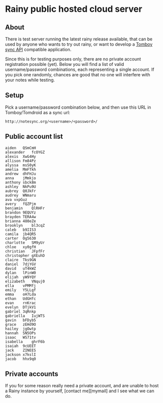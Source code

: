 Rainy public hosted cloud server
================================

About
-----

There is test server running the latest rainy release available, that can be used by anyone who wants to try out rainy, or want to develop a [Tomboy sync API][restapi] compatible application. 

Since this is for testing purposes only, there are no private account registration possible (yet).  Below you will find a list of valid username/password combinations, each representing a single account. If you pick one randomly, chances are good that no one will interfere with your notes while testing.

  [restapi]: https://live.gnome.org/Tomboy/Synchronization/REST

Setup
-----

Pick a username/password combination below, and then use this URL in Tomboy/Tomdroid as a sync url:

	http://notesync.org/<username>/<password>/


Public account list
-------------------
	
	aiden	QSmCmH	
	alexander	fcOYGZ	
	alexis	XwG4Hy	
	allison	Fm84Pz	
	alyssa	msS0yK	
	amelia	MmFTkh	
	andrew	dhFHJu	
	anna	jMmkjo	
	anthony	sbck8m	
	ashley	NkPu9U	
	aubrey	Q0JkFr	
	audrey	WNmaru	
	ava	vxpGuz	
	avery	fQZPjm	
	benjamin	QlRHFr	
	brandon	9EQUYz	
	brayden	TERA4w	
	brianna	480eZe	
	brooklyn	bl3cqZ	
	caleb	b9IIS3	
	camila	jb4QR5	
	carter	Og5630	
	charlotte	SM9yUr	
	chloe	xy0gfH	
	christian	JFpfFr	
	christopher	gXEuhD	
	claire	Tks9GN	
	daniel	7djYGV	
	david	uT4kWZ	
	dylan	lPinW0	
	elijah	yW9YQY	
	elizabeth	VNquj0	
	ella	vPMMfj	
	emily	Y5LLgf	
	emma	oH7Lda	
	ethan	UdGHfc	
	evan	rnKrac	
	evelyn	DTjkV1	
	gabriel	3qRnkp	
	gabriella	IujWTS	
	gavin	bFDyb5	
	grace	zEHd9O	
	hailey	jgOwtp	
	hannah	SN5OPs	
	isaac	WS71tv	
	isabella	ghrF6b	
	isaiah	9cUEET	
	jack	ZINEES	
	jackson	x7kslI	
	jacob	hhx9q0


Private accounts
----------------

If you for some reason really need a private account, and are unable to host a Rainy instance by yourself, [contact me][mymail] and I see what we can do.
